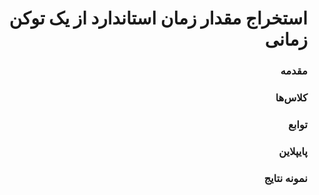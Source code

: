 <div dir='rtl' text-align='justify'>

استخراج مقدار زمان استاندارد از یک توکن زمانی
=============================================

### مقدمه


### کلاس‌ها


### توابع


### پایپلاین


### نمونه نتایج


</div>